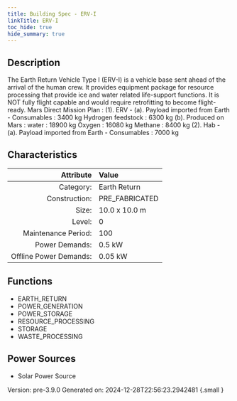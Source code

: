 ```yaml
---
title: Building Spec - ERV-I
linkTitle: ERV-I
toc_hide: true
hide_summary: true
---
```


## Description
The Earth Return Vehicle Type I (ERV-I) is a vehicle base sent ahead of the arrival of the human crew. It provides equipment package for resource processing that provide ice and water related life-support functions. It is NOT fully flight capable and would require retrofitting to become flight-ready. Mars Direct Mission Plan : (1). ERV - (a). Payload imported from Earth - Consumables : 3400 kg Hydrogen feedstock : 6300 kg (b). Produced on Mars : water : 18900 kg Oxygen : 16080 kg Methane : 8400 kg (2). Hab - (a). Payload imported from Earth - Consumables : 7000 kg

## Characteristics

| Attribute      | Value |
|--------:|:------|
|Category:|Earth Return|
|Construction:|PRE_FABRICATED|
|Size:|10.0 x 10.0 m|
|Level:|0|
|Maintenance Period:|100|
|Power Demands:|0.5 kW|
|Offline Power Demands:|0.05 kW|

## Functions
      
- EARTH_RETURN
- POWER_GENERATION
- POWER_STORAGE
- RESOURCE_PROCESSING
- STORAGE
- WASTE_PROCESSING


## Power Sources
      
- Solar Power Source


Version: pre-3.9.0 Generated on: 2024-12-28T22:56:23.2942481
{.small }